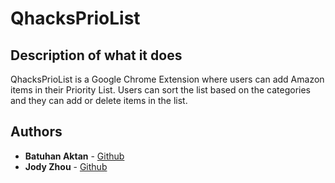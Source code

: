 # QhacksPrioList

## Description of what it does
QhacksPrioList is a Google Chrome Extension where users can add Amazon items in their Priority List. Users can sort the list based on the categories and they can add or delete items in the list.

## Authors

* **Batuhan Aktan** - [Github](https://github.com/BatuhanAktan)
* **Jody Zhou** - [Github](https://github.com/JodyZ0203)
